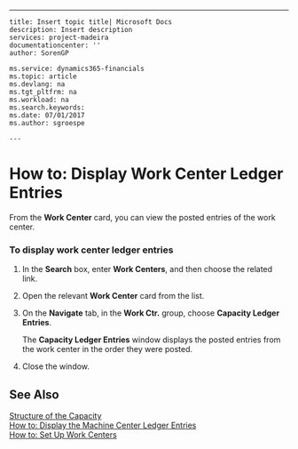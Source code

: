 ---
    title: Insert topic title| Microsoft Docs
    description: Insert description
    services: project-madeira
    documentationcenter: ''
    author: SorenGP

    ms.service: dynamics365-financials
    ms.topic: article
    ms.devlang: na
    ms.tgt_pltfrm: na
    ms.workload: na
    ms.search.keywords:
    ms.date: 07/01/2017
    ms.author: sgroespe

    ---
# How to: Display Work Center Ledger Entries
From the **Work Center** card, you can view the posted entries of the work center.  
  
### To display work center ledger entries  
  
1.  In the **Search** box, enter **Work Centers**, and then choose the related link.  
  
2.  Open the relevant **Work Center** card from the list.  
  
3.  On the **Navigate** tab, in the **Work Ctr.** group, choose **Capacity Ledger Entries**.  
  
     The **Capacity Ledger Entries** window displays the posted entries from the work center in the order they were posted.  
  
4.  Close the window.  
  
## See Also  
 [Structure of the Capacity](../structure-of-the-capacity.md)   
 [How to: Display the Machine Center Ledger Entries](../how-to-display-the-machine-center-ledger-entries.md)   
 [How to: Set Up Work Centers](../how-to-set-up-work-centers.md)